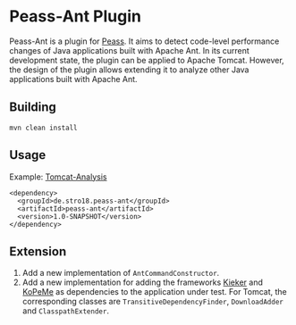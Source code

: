 # Peass-Ant Plugin

Peass-Ant is a plugin for [Peass](https://github.com/DaGeRe/peass). It aims to detect code-level performance changes of Java applications built with Apache Ant. 
In its current development state, the plugin can be applied to Apache Tomcat. However, the design of the plugin allows extending it to analyze other Java 
applications built with Apache Ant.

## Building

    mvn clean install  

## Usage

Example: [Tomcat-Analysis](https://github.com/stro18/tomcat-analysis)

    <dependency>
      <groupId>de.stro18.peass-ant</groupId>
      <artifactId>peass-ant</artifactId>
      <version>1.0-SNAPSHOT</version>
    </dependency>

## Extension

1. Add a new implementation of `AntCommandConstructor`.
2. Add a new implementation for adding the frameworks [Kieker](https://github.com/kieker-monitoring/kieker) and [KoPeMe](https://github.com/DaGeRe/KoPeMe) as dependencies to the application under test. For Tomcat, the corresponding classes are 
`TransitiveDependencyFinder`, `DownloadAdder` and `ClasspathExtender`.